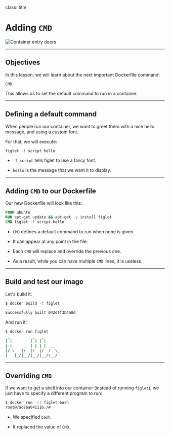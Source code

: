 
class: title

# Adding `CMD`

![Container entry doors](images/entrypoint.jpg)

---

## Objectives

In this lesson, we will learn about the next important Dockerfile command:

`CMD`

This allows us to set the default command
to run in a container.


---

## Defining a default command

When people run our container, we want to greet them with a nice hello message, and using a custom font.

For that, we will execute:

```bash
figlet -f script hello
```

* `-f script` tells figlet to use a fancy font.

* `hello` is the message that we want it to display.

---

## Adding `CMD` to our Dockerfile

Our new Dockerfile will look like this:

```dockerfile
FROM ubuntu
RUN apt-get update && apt-get -y install figlet
CMD figlet -f script hello
```

* `CMD` defines a default command to run when none is given.

* It can appear at any point in the file.

* Each `CMD` will replace and override the previous one.

* As a result, while you can have multiple `CMD` lines, it is useless.

---

## Build and test our image

Let's build it:

```bash
$ docker build -t figlet .
...
Successfully built 042dff3b4a8d
```

And run it:

```bash
$ docker run figlet
 _          _   _       
| |        | | | |      
| |     _  | | | |  __  
|/ \   |/  |/  |/  /  \_
|   |_/|__/|__/|__/\__/ 
```

---

## Overriding `CMD`

If we want to get a shell into our container (instead of running
`figlet`), we just have to specify a different program to run:

```bash
$ docker run -it figlet bash
root@7ac86a641116:/# 
```

* We specified `bash`.

* It replaced the value of `CMD`.



